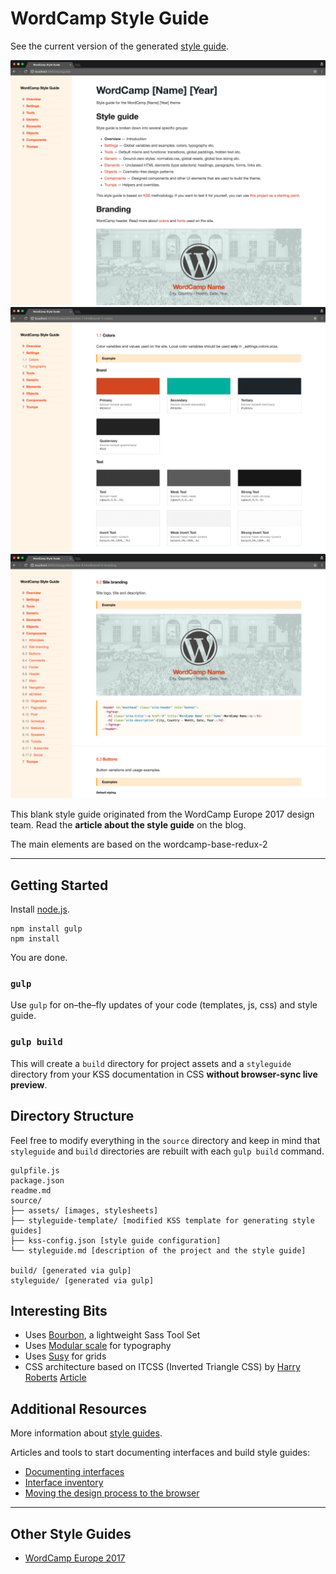 # WordCamp Style Guide

See the current version of the generated [style guide](https://lucijanblagonic.github.io/wordcamp-style-guide/styleguide/).

![Style guide created with KSS methodology](screenshot-style-guide.png)
![Style guide created with KSS methodology: Color panel](screenshot-style-guide-colors.png)
![Style guide created with KSS methodology: Header panel](screenshot-style-guide-header.png)

This blank style guide originated from the WordCamp Europe 2017 design team. Read the **article about the style guide** on the blog.

The main elements are based on the wordcamp-base-redux-2

---

## Getting Started

Install [node.js](http://nodejs.org).

	npm install gulp
	npm install

You are done.

### `gulp`

Use `gulp` for on–the–fly updates of your code (templates, js, css) and style guide.

### `gulp build`

This will create a `build` directory for project assets and a `styleguide` directory from your KSS documentation in CSS **without browser-sync live preview**.

## Directory Structure

Feel free to modify everything in the `source` directory and keep in mind that `styleguide` and `build` directories are rebuilt with each `gulp build` command.

	gulpfile.js
	package.json
	readme.md
	source/
	├── assets/ [images, stylesheets]
	├── styleguide-template/ [modified KSS template for generating style guides]
	├── kss-config.json [style guide configuration]
	└── styleguide.md [description of the project and the style guide]

	build/ [generated via gulp]
	styleguide/ [generated via gulp]

## Interesting Bits

* Uses [Bourbon](bourbon.io), a lightweight Sass Tool Set
* Uses [Modular scale](https://github.com/modularscale/modularscale-sass) for typography
* Uses [Susy](susy.oddbird.net) for grids
* CSS architecture based on ITCSS (Inverted Triangle CSS) by [Harry Roberts](http://csswizardry.com) [Article](http://www.creativebloq.com/web-design/manage-large-css-projects-itcss-101517528)

## Additional Resources

More information about [style guides](http://www.styleguides.io/).

Articles and tools to start documenting interfaces and build style guides:

* [Documenting interfaces](http://polarnorth.org/blog/documenting-interfaces/)
* [Interface inventory](https://github.com/lucijanblagonic/interface-inventory/)
* [Moving the design process to the browser](http://polarnorth.org/blog/moving-the-design-process-to-the-browser/)

---

## Other Style Guides

* [WordCamp Europe 2017](https://lucijanblagonic.github.io/wceu-2017/styleguide)
